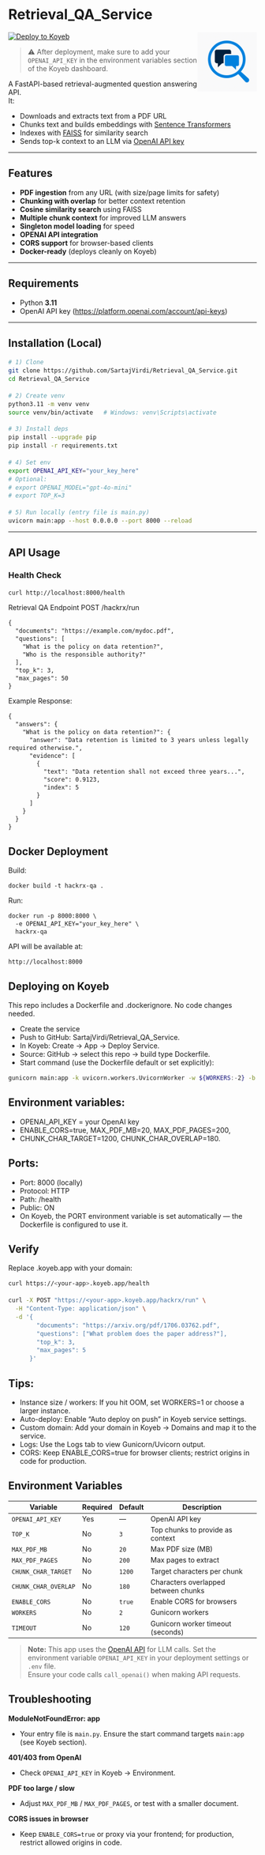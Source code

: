# Retrieval_QA_Service
<a href="https://www.koyeb.com/">
  <img src="assets/logo.png" alt="Retrieval QA Service Logo" align="right" width="120"/>
</a>

[![Deploy to Koyeb](https://www.koyeb.com/static/images/deploy/button.svg)](https://app.koyeb.com/deploy?type=git&repository=SartajVirdi/Retrieval_QA_Service)

> ⚠️ After deployment, make sure to add your `OPENAI_API_KEY` in the environment variables section of the Koyeb dashboard.

A FastAPI-based retrieval-augmented question answering API.  
It:
- Downloads and extracts text from a PDF URL
- Chunks text and builds embeddings with [Sentence Transformers](https://www.sbert.net/)
- Indexes with [FAISS](https://faiss.ai/) for similarity search
- Sends top-k context to an LLM via [OpenAI API key](https://platform.openai.com/account/api-keys)

---

## Features
- **PDF ingestion** from any URL (with size/page limits for safety)
- **Chunking with overlap** for better context retention
- **Cosine similarity search** using FAISS
- **Multiple chunk context** for improved LLM answers
- **Singleton model loading** for speed
- **OPENAI API integration** 
- **CORS support** for browser-based clients
- **Docker-ready** (deploys cleanly on Koyeb)

---

## Requirements

- Python **3.11**
- OpenAI API key (https://platform.openai.com/account/api-keys)

---

## Installation (Local)

```bash
# 1) Clone
git clone https://github.com/SartajVirdi/Retrieval_QA_Service.git
cd Retrieval_QA_Service

# 2) Create venv
python3.11 -m venv venv
source venv/bin/activate   # Windows: venv\Scripts\activate

# 3) Install deps
pip install --upgrade pip
pip install -r requirements.txt

# 4) Set env
export OPENAI_API_KEY="your_key_here"
# Optional:
# export OPENAI_MODEL="gpt-4o-mini"
# export TOP_K=3

# 5) Run locally (entry file is main.py)
uvicorn main:app --host 0.0.0.0 --port 8000 --reload

```
---

## API Usage

### Health Check
```bash
curl http://localhost:8000/health
```
Retrieval QA Endpoint
POST /hackrx/run
```
{
  "documents": "https://example.com/mydoc.pdf",
  "questions": [
    "What is the policy on data retention?",
    "Who is the responsible authority?"
  ],
  "top_k": 3,
  "max_pages": 50
}
```
Example Response:
```
{
  "answers": {
    "What is the policy on data retention?": {
      "answer": "Data retention is limited to 3 years unless legally required otherwise.",
      "evidence": [
        {
          "text": "Data retention shall not exceed three years...",
          "score": 0.9123,
          "index": 5
        }
      ]
    }
  }
}
```
## Docker Deployment
Build:
```
docker build -t hackrx-qa .
```
Run:
```
docker run -p 8000:8000 \
  -e OPENAI_API_KEY="your_key_here" \
  hackrx-qa
```
API will be available at:
```
http://localhost:8000
```

## Deploying on Koyeb
This repo includes a Dockerfile and .dockerignore. No code changes needed.
- Create the service
- Push to GitHub: SartajVirdi/Retrieval_QA_Service.
- In Koyeb: Create → App → Deploy Service.
- Source: GitHub → select this repo → build type Dockerfile.
- Start command (use the Dockerfile default or set explicitly):
```bash
gunicorn main:app -k uvicorn.workers.UvicornWorker -w ${WORKERS:-2} -b 0.0.0.0:${PORT} --timeout ${TIMEOUT:-120}
```
## Environment variables:
- OPENAI_API_KEY = your OpenAI key
- ENABLE_CORS=true, MAX_PDF_MB=20, MAX_PDF_PAGES=200,
- CHUNK_CHAR_TARGET=1200, CHUNK_CHAR_OVERLAP=180.
## Ports:
- Port: 8000 (locally)
- Protocol: HTTP
- Path: /health
- Public: ON
- On Koyeb, the PORT environment variable is set automatically — the Dockerfile is configured to use it.
## Verify
Replace <your-app>.koyeb.app with your domain:
```bash
curl https://<your-app>.koyeb.app/health

curl -X POST "https://<your-app>.koyeb.app/hackrx/run" \
  -H "Content-Type: application/json" \
  -d '{
        "documents": "https://arxiv.org/pdf/1706.03762.pdf",
        "questions": ["What problem does the paper address?"],
        "top_k": 3,
        "max_pages": 5
      }'
```
## Tips:
- Instance size / workers: If you hit OOM, set WORKERS=1 or choose a larger instance.
- Auto-deploy: Enable “Auto deploy on push” in Koyeb service settings.
- Custom domain: Add your domain in Koyeb → Domains and map it to the service.
- Logs: Use the Logs tab to view Gunicorn/Uvicorn output.
- CORS: Keep ENABLE_CORS=true for browser clients; restrict origins in code for production.
## Environment Variables

| Variable             | Required | Default | Description                          |
|----------------------|----------|---------|--------------------------------------|
| `OPENAI_API_KEY`     | Yes      | —       | OpenAI API key                       |
| `TOP_K`              | No       | `3`     | Top chunks to provide as context     |
| `MAX_PDF_MB`         | No       | `20`    | Max PDF size (MB)                    |
| `MAX_PDF_PAGES`      | No       | `200`   | Max pages to extract                 |
| `CHUNK_CHAR_TARGET`  | No       | `1200`  | Target characters per chunk          |
| `CHUNK_CHAR_OVERLAP` | No       | `180`   | Characters overlapped between chunks |
| `ENABLE_CORS`        | No       | `true`  | Enable CORS for browsers             |
| `WORKERS`            | No       | `2`     | Gunicorn workers                     |
| `TIMEOUT`            | No       | `120`   | Gunicorn worker timeout (seconds)    |

> **Note:** This app uses the [OpenAI API](https://platform.openai.com) for LLM calls.
> Set the environment variable `OPENAI_API_KEY` in your deployment settings or `.env` file.  
> Ensure your code calls `call_openai()` when making API requests.

## Troubleshooting

**ModuleNotFoundError: app**  
- Your entry file is `main.py`. Ensure the start command targets `main:app` (see Koyeb section).

**401/403 from OpenAI**  
- Check `OPENAI_API_KEY` in Koyeb → Environment.

**PDF too large / slow**  
- Adjust `MAX_PDF_MB` / `MAX_PDF_PAGES`, or test with a smaller document.

**CORS issues in browser**  
- Keep `ENABLE_CORS=true` or proxy via your frontend; for production, restrict allowed origins in code.


